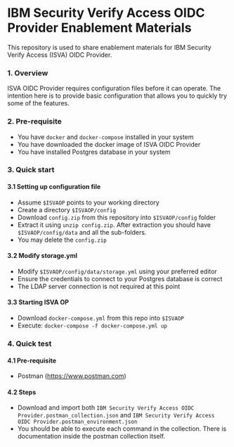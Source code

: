 # IBM Security Verify Access OIDC Provider Enablement Materials

This repository is used to share enablement materials for IBM Security Verify Access (ISVA) OIDC Provider. 

### 1. Overview

ISVA OIDC Provider requires configuration files before it can operate. The intention here is to provide 
basic configuration that allows you to quickly try some of the features.

### 2. Pre-requisite

- You have `docker` and `docker-compose` installed in your system
- You have downloaded the docker image of ISVA OIDC Provider
- You have installed Postgres database in your system

### 3. Quick start

#### 3.1 Setting up configuration file

- Assume `$ISVAOP` points to your working directory
- Create a directory `$ISVAOP/config`
- Download `config.zip` from this repository into `$ISVAOP/config` folder
- Extract it using `unzip config.zip`. After extraction you should have `$ISVAOP/config/data` and all the sub-folders.
- You may delete the `config.zip`

#### 3.2 Modify storage.yml

- Modify `$ISVAOP/config/data/storage.yml` using your preferred editor
- Ensure the credentials to connect to your Postgres database is correct
- The LDAP server connection is not required at this point

#### 3.3 Starting ISVA OP

- Download `docker-compose.yml` from this repo into `$ISVAOP`
- Execute: `docker-compose -f docker-compose.yml up`

### 4. Quick test

#### 4.1 Pre-requisite

- Postman (https://www.postman.com)

#### 4.2 Steps

- Download and import both `IBM Security Verify Access OIDC Provider.postman_collection.json` and `IBM Security Verify Access OIDC Provider.postman_environment.json`
- You should be able to execute each command in the collection. There is documentation inside the postman collection itself.




